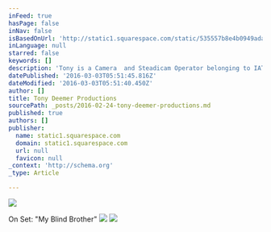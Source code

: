 ```yaml
---
inFeed: true
hasPage: false
inNav: false
isBasedOnUrl: 'http://static1.squarespace.com/static/535557b8e4b0949adad68f15/t/5602e8d5e4b0dc68f6176d79/1443031254089/IATSE-Local-600.png'
inLanguage: null
starred: false
keywords: []
description: 'Tony is a Camera  and Steadicam Operator belonging to IATSE Local 600, SOC, Steadicam Guild and Steadicam Operators Association. He has worked on various projects, which include documentary films, reality television, music videos to full length feature films.'
datePublished: '2016-03-03T05:51:45.816Z'
dateModified: '2016-03-03T05:51:40.450Z'
author: []
title: Tony Deemer Productions
sourcePath: _posts/2016-02-24-tony-deemer-productions.md
published: true
authors: []
publisher:
  name: static1.squarespace.com
  domain: static1.squarespace.com
  url: null
  favicon: null
_context: 'http://schema.org'
_type: Article

---
```

![](https://the-grid-user-content.s3-us-west-2.amazonaws.com/fe2bea35-bad5-498f-a080-07ab9a7b2f72.jpg)

On Set: "My Blind Brother"
![](https://the-grid-user-content.s3-us-west-2.amazonaws.com/664e7a3c-f914-43fd-af99-f72fd3d3b411.png)
![](https://the-grid-user-content.s3-us-west-2.amazonaws.com/8c643342-6670-40c2-84bb-cc4a14d36aab.jpg)